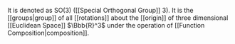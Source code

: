 It is denoted as SO(3) ([[Special Orthogonal Group]] 3). It is the [[groups|group]] of all [[rotations]] about the [[origin]] of three dimensional [[Euclidean Space]] $\Bbb{R}^3$ under the operation of [[Function Composition|composition]].